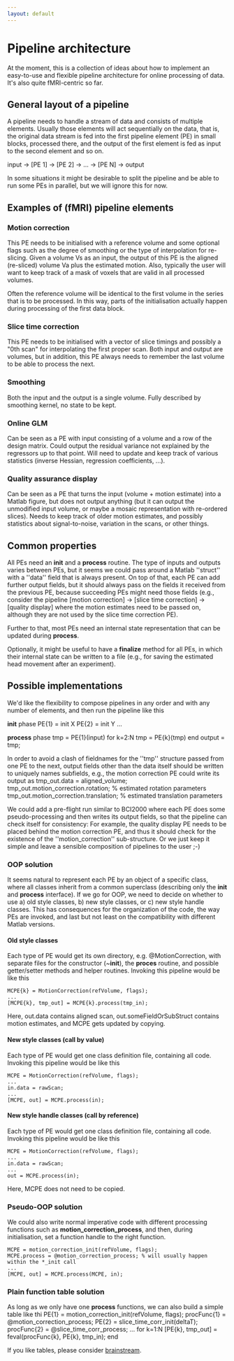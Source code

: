 ```yaml
---
layout: default
---
```


# Pipeline architecture

At the moment, this is a collection of ideas about how to implement an easy-to-use and flexible pipeline architecture for online processing of data. It's also quite fMRI-centric so far.

## General layout of a pipeline

A pipeline needs to handle a stream of data and consists of multiple elements. Usually those elements will act
sequentially on the data, that is, the original data stream is fed into the first pipeline element (PE) in small blocks,
processed there, and the output of the first element is fed as input to the second element and so on.

input -> [PE 1] -> [PE 2] -> ... -> [PE N] -> output

In some situations it might be desirable to split the pipeline and be able to run some PEs in parallel,
but we will ignore this for now.

## Examples of (fMRI) pipeline elements

### Motion correction

This PE needs to be initialised with a reference volume and some optional flags such as the degree of smoothing or the type of interpolation for re-slicing.
Given a volume Vs as an input, the output of this PE is the aligned (re-sliced) volume Va plus the estimated motion. Also, typically the user will want to
keep track of a mask of voxels that are valid in all processed volumes.

Often the reference volume will be identical to the first volume in the series that is to be processed. In this way, parts of the initialisation actually
happen during processing of the first data block.

### Slice time correction

This PE needs to be initialised with a vector of slice timings and possibly a "0th scan" for interpolating the first proper scan. Both input and output are volumes,
but in addition, this PE always needs to remember the last volume to be able to process the next.

### Smoothing

Both the input and the output is a single volume. Fully described by smoothing kernel, no state to be kept.

### Online GLM

Can be seen as a PE with input consisting of a volume and a row of the design matrix. Could output the residual variance not explained by the regressors up to that point. Will need to update and keep track of various statistics (inverse Hessian, regression coefficients, ...).

### Quality assurance display

Can be seen as a PE that turns the input (volume + motion estimate) into a Matlab figure, but does not output anything (but it can output the unmodified input volume, or maybe a mosaic representation with re-ordered slices). Needs to keep track of older motion estimates, and possibly statistics about signal-to-noise, variation in the scans, or other things.

## Common properties

All PEs need an **init** and a **process** routine. The type of inputs and outputs varies between PEs, but it seems we could pass around a Matlab ''struct'' with a ''data'' field that is always present. On top of that, each PE can add further output fields, but it should always pass on the fields it received from the previous PE, because succeeding PEs might need those fields (e.g., consider the pipeline [motion correction] -> [slice time correction] -> [quality display] where the motion estimates need to
be passed on, although they are not used by the slice time correction PE).

Further to that, most PEs need an internal state representation that can be updated during **process**.

Optionally, it might be useful to have a **finalize** method for all PEs, in which their internal state can be written to a file (e.g., for saving the estimated head movement after an experiment). 

## Possible implementations

We'd like the flexibility to compose pipelines in any order and with any number of elements, and then run the pipeline like this

**init** phase
    PE{1} = init X
    PE{2} = init Y
    ...

**process** phase
    tmp = PE{1}(input)
    for k=2:N
     tmp = PE{k}(tmp)
    end
    output = tmp;

In order to avoid a clash of fieldnames for the ''tmp'' structure passed from one PE to the next, output fields other than the data itself
should be written to uniquely names subfields, e.g., the motion correction PE could write its output as 
    tmp_out.data = aligned_volume;
    tmp_out.motion_correction.rotation;    % estimated rotation parameters
    tmp_out.motion_correction.translation; % estimated translation parameters
    
We could add a pre-flight run similar to BCI2000 where each PE does some pseudo-processing and then writes its output fields,
so that the pipeline can check itself for consistency: For example, the quality display PE needs to be placed behind the motion correction PE,
and thus it should check for the existence of the ''motion_correction'' sub-structure. Or we just keep it simple and leave a sensible
composition of pipelines to the user ;-)

### OOP solution 

It seems natural to represent each PE by an object of a specific class, where all classes inherit from a common superclass (describing only the **init** and **process** interface). If we go for OOP, we need to decide on whether to use a) old style classes, b) new style classes, or c) new style handle classes. This has consequences for the organization of the code, the way PEs are invoked, and last but not least on the compatibility with different Matlab versions.

#### Old style classes

Each type of PE would get its own directory, e.g. @MotionCorrection, with separate files for the constructor (~**init**), the **proces** routine, and possible getter/setter methods and helper routines. Invoking this pipeline would be like this

    MCPE{k} = MotionCorrection(refVolume, flags);
    ...
    [MCPE{k}, tmp_out] = MCPE{k}.process(tmp_in);  

Here, out.data contains aligned scan, out.someFieldOrSubStruct contains motion estimates, and MCPE gets updated by copying.

#### New style classes (call by value)

Each type of PE would get one class definition file, containing all code. Invoking this pipeline would be like this

    MCPE = MotionCorrection(refVolume, flags);
    ...
    in.data = rawScan;
    ...
    [MCPE, out] = MCPE.process(in);  

#### New style handle classes (call by reference)

Each type of PE would get one class definition file, containing all code. Invoking this pipeline would be like this

    MCPE = MotionCorrection(refVolume, flags);
    ...
    in.data = rawScan;
    ...
    out = MCPE.process(in);
    
Here, MCPE does not need to be copied.

### Pseudo-OOP solution

We could also write normal imperative code with different processing functions such as **motion_correction_process**, and then, during initialisation,
set a function handle to the right function. 

    MCPE = motion_correction_init(refVolume, flags);
    MCPE.process = @motion_correction_process; % will usually happen within the *_init call
    ...
    [MCPE, out] = MCPE.process(MCPE, in);

### Plain function table solution

As long as we only have one **process** functions, we can also build a simple table like thi
    PE{1} = motion_correction_init(refVolume, flags);
    procFunc{1} = @motion_correction_process;
    PE{2} = slice_time_corr_init(deltaT);
    procFunc{2} = @slice_time_corr_process;
    ...
    for k=1:N
     [PE{k}, tmp_out] = feval(procFunc{k}, PE{k}, tmp_in);
    end


If you like tables, please consider [brainstream](/brainstream).


